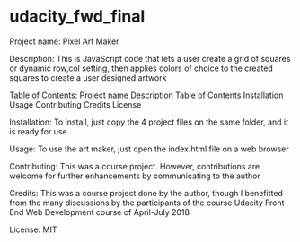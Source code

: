 # udacity_fwd_final
Project name: Pixel Art Maker

Description: 
This is JavaScript code that lets a user create a grid of squares or dynamic row,col setting, then applies colors of choice to the created squares to create a user designed artwork

Table of Contents:
Project name
Description
Table of Contents
Installation
Usage
Contributing
Credits
License

Installation: 
To install, just copy the 4 project files on the same folder, and it is ready for use

Usage: 
To use the art maker, just open the index.html file on a web browser

Contributing: 
This was a course project. However, contributions are welcome for further enhancements by communicating to the author

Credits: 
This was a course project done by the author, though I benefitted from the many discussions by the participants of the course Udacity Front End Web Development course of April-July 2018

License: 
MIT
